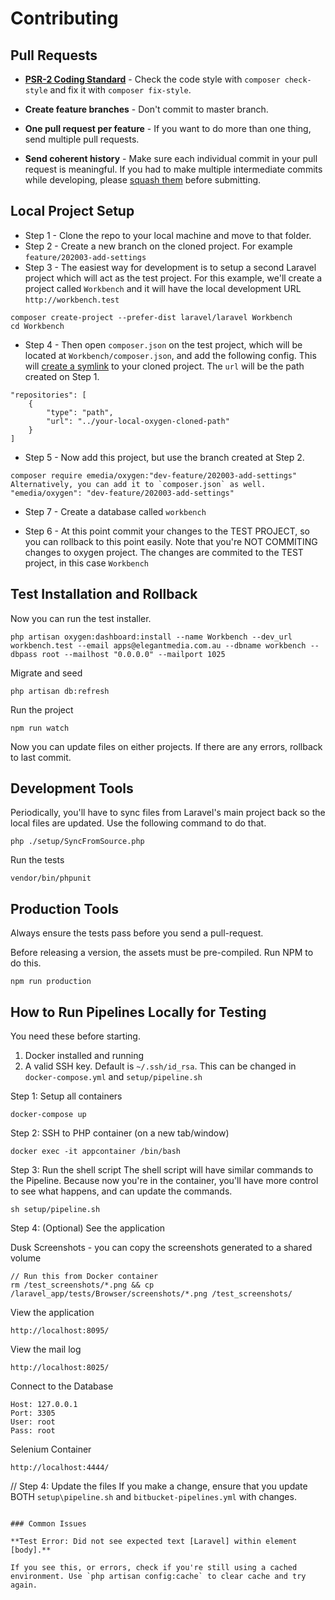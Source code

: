 # Contributing

## Pull Requests

- **[PSR-2 Coding Standard](https://github.com/php-fig/fig-standards/blob/master/accepted/PSR-2-coding-style-guide.md)** - Check the code style with `composer check-style` and fix it with `composer fix-style`.

- **Create feature branches** - Don't commit to master branch.

- **One pull request per feature** - If you want to do more than one thing, send multiple pull requests.

- **Send coherent history** - Make sure each individual commit in your pull request is meaningful. If you had to make multiple intermediate commits while developing, please [squash them](http://www.git-scm.com/book/en/v2/Git-Tools-Rewriting-History#Changing-Multiple-Commit-Messages) before submitting.


## Local Project Setup

- Step 1 - Clone the repo to your local machine and move to that folder.
- Step 2 - Create a new branch on the cloned project. For example `feature/202003-add-settings`
- Step 3 - The easiest way for development is to setup a second Laravel project which will act as the test project. For this example, we'll create a project called `Workbench` and it will have the local development URL `http://workbench.test`

```
composer create-project --prefer-dist laravel/laravel Workbench
cd Workbench
```

- Step 4 - Then open `composer.json` on the test project, which will be located at `Workbench/composer.json`, and add the following config. This will [create a symlink](https://getcomposer.org/doc/05-repositories.md#path) to your cloned project. The `url` will be the path created on Step 1.

```
"repositories": [
    {
        "type": "path",
        "url": "../your-local-oxygen-cloned-path"
    }
]
```

- Step 5 - Now add this project, but use the branch created at Step 2.

```
composer require emedia/oxygen:"dev-feature/202003-add-settings"
Alternatively, you can add it to `composer.json` as well. 
"emedia/oxygen": "dev-feature/202003-add-settings"
```

- Step 7 - Create a database called `workbench`

- Step 6 - At this point commit your changes to the TEST PROJECT, so you can rollback to this point easily. Note that you're NOT COMMITING changes to oxygen project. The changes are commited to the TEST project, in this case `Workbench`


## Test Installation and Rollback

Now you can run the test installer.

```
php artisan oxygen:dashboard:install --name Workbench --dev_url workbench.test --email apps@elegantmedia.com.au --dbname workbench --dbpass root --mailhost "0.0.0.0" --mailport 1025
```

Migrate and seed

```
php artisan db:refresh
```

Run the project

```
npm run watch
```

Now you can update files on either projects. If there are any errors, rollback to last commit.


## Development Tools

Periodically, you'll have to sync files from Laravel's main project back so the local files are updated. Use the following command to do that.

```
php ./setup/SyncFromSource.php
```

Run the tests

```
vendor/bin/phpunit
```


## Production Tools

Always ensure the tests pass before you send a pull-request.

Before releasing a version, the assets must be pre-compiled. Run NPM to do this.

```
npm run production
```



## How to Run Pipelines Locally for Testing

You need these before starting.

1. Docker installed and running
2. A valid SSH key. Default is `~/.ssh/id_rsa`. This can be changed in `docker-compose.yml` and `setup/pipeline.sh`

Step 1: Setup all containers
```
docker-compose up
```

Step 2: SSH to PHP container (on a new tab/window)
```
docker exec -it appcontainer /bin/bash
```

Step 3: Run the shell script
The shell script will have similar commands to the Pipeline. Because now you're in the container, you'll have more control to see what happens, and can update the commands.
```
sh setup/pipeline.sh
```

Step 4: (Optional) See the application

Dusk Screenshots - you can copy the screenshots generated to a shared volume
```
// Run this from Docker container
rm /test_screenshots/*.png && cp /laravel_app/tests/Browser/screenshots/*.png /test_screenshots/
```

View the application
```
http://localhost:8095/
```

View the mail log
```
http://localhost:8025/
```

Connect to the Database
```
Host: 127.0.0.1
Port: 3305
User: root
Pass: root
```

Selenium Container
```
http://localhost:4444/
```

// Step 4: Update the files
If you make a change, ensure that you update BOTH `setup\pipeline.sh` and `bitbucket-pipelines.yml` with changes.
```

### Common Issues

**Test Error: Did not see expected text [Laravel] within element [body].**

If you see this, or errors, check if you're still using a cached environment. Use `php artisan config:cache` to clear cache and try again.
